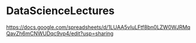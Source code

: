# DataScienceLectures

https://docs.google.com/spreadsheets/d/1LUAA5vIuLFtf8bn0LZW0WJRMqQavZh6mCNWUDqc9vp4/edit?usp=sharing
